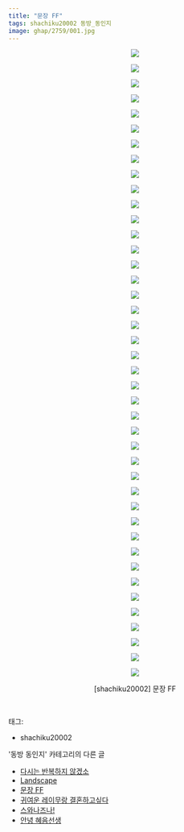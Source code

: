 ```yaml
---
title: "문장 FF"
tags: shachiku20002 동방_동인지
image: ghap/2759/001.jpg
---
```

<div class="article">
<p style="text-align: center; clear: none; float: none;"><img src="{{ site.nasurl }}/ghap/2759/001.jpg"/></p>
<p style="text-align: center; clear: none; float: none;"><img src="{{ site.nasurl }}/ghap/2759/002.jpg"/></p>
<p style="text-align: center; clear: none; float: none;"><img src="{{ site.nasurl }}/ghap/2759/003.jpg"/></p>
<p style="text-align: center; clear: none; float: none;"><img src="{{ site.nasurl }}/ghap/2759/004.jpg"/></p>
<p style="text-align: center; clear: none; float: none;"><img src="{{ site.nasurl }}/ghap/2759/005.jpg"/></p>
<p style="text-align: center; clear: none; float: none;"><img src="{{ site.nasurl }}/ghap/2759/006.jpg"/></p>
<p style="text-align: center; clear: none; float: none;"><img src="{{ site.nasurl }}/ghap/2759/007.jpg"/></p>
<p style="text-align: center; clear: none; float: none;"><img src="{{ site.nasurl }}/ghap/2759/008.jpg"/></p>
<p style="text-align: center; clear: none; float: none;"><img src="{{ site.nasurl }}/ghap/2759/009.jpg"/></p>
<p style="text-align: center; clear: none; float: none;"><img src="{{ site.nasurl }}/ghap/2759/010.jpg"/></p>
<p style="text-align: center; clear: none; float: none;"><img src="{{ site.nasurl }}/ghap/2759/011.jpg"/></p>
<p style="text-align: center; clear: none; float: none;"><img src="{{ site.nasurl }}/ghap/2759/012.jpg"/></p>
<p style="text-align: center; clear: none; float: none;"><img src="{{ site.nasurl }}/ghap/2759/013.jpg"/></p>
<p style="text-align: center; clear: none; float: none;"><img src="{{ site.nasurl }}/ghap/2759/014.jpg"/></p>
<p style="text-align: center; clear: none; float: none;"><img src="{{ site.nasurl }}/ghap/2759/015.jpg"/></p>
<p style="text-align: center; clear: none; float: none;"><img src="{{ site.nasurl }}/ghap/2759/016.jpg"/></p>
<p style="text-align: center; clear: none; float: none;"><img src="{{ site.nasurl }}/ghap/2759/017.jpg"/></p>
<p style="text-align: center; clear: none; float: none;"><img src="{{ site.nasurl }}/ghap/2759/018.jpg"/></p>
<p style="text-align: center; clear: none; float: none;"><img src="{{ site.nasurl }}/ghap/2759/019.jpg"/></p>
<p style="text-align: center; clear: none; float: none;"><img src="{{ site.nasurl }}/ghap/2759/020.jpg"/></p>
<p style="text-align: center; clear: none; float: none;"><img src="{{ site.nasurl }}/ghap/2759/021.jpg"/></p>
<p style="text-align: center; clear: none; float: none;"><img src="{{ site.nasurl }}/ghap/2759/022.jpg"/></p>
<p style="text-align: center; clear: none; float: none;"><img src="{{ site.nasurl }}/ghap/2759/023.jpg"/></p>
<p style="text-align: center; clear: none; float: none;"><img src="{{ site.nasurl }}/ghap/2759/024.jpg"/></p>
<p style="text-align: center; clear: none; float: none;"><img src="{{ site.nasurl }}/ghap/2759/025.jpg"/></p>
<p style="text-align: center; clear: none; float: none;"><img src="{{ site.nasurl }}/ghap/2759/026.jpg"/></p>
<p style="text-align: center; clear: none; float: none;"><img src="{{ site.nasurl }}/ghap/2759/027.jpg"/></p>
<p style="text-align: center; clear: none; float: none;"><img src="{{ site.nasurl }}/ghap/2759/028.jpg"/></p>
<p style="text-align: center; clear: none; float: none;"><img src="{{ site.nasurl }}/ghap/2759/029.jpg"/></p>
<p style="text-align: center; clear: none; float: none;"><img src="{{ site.nasurl }}/ghap/2759/030.jpg"/></p>
<p style="text-align: center; clear: none; float: none;"><img src="{{ site.nasurl }}/ghap/2759/031.jpg"/></p>
<p style="text-align: center; clear: none; float: none;"><img src="{{ site.nasurl }}/ghap/2759/032.jpg"/></p>
<p style="text-align: center; clear: none; float: none;"><img src="{{ site.nasurl }}/ghap/2759/033.jpg"/></p>
<p style="text-align: center; clear: none; float: none;"><img src="{{ site.nasurl }}/ghap/2759/034.jpg"/></p>
<p style="text-align: center; clear: none; float: none;"><img src="{{ site.nasurl }}/ghap/2759/035.jpg"/></p>
<p style="text-align: center; clear: none; float: none;"><img src="{{ site.nasurl }}/ghap/2759/036.jpg"/></p>
<p style="text-align: center; clear: none; float: none;"><img src="{{ site.nasurl }}/ghap/2759/037.jpg"/></p>
<p style="text-align: center; clear: none; float: none;"><img src="{{ site.nasurl }}/ghap/2759/038.jpg"/></p>
<p style="text-align: center; clear: none; float: none;"><img src="{{ site.nasurl }}/ghap/2759/039.jpg"/></p>
<p style="text-align: center; clear: none; float: none;"><img src="{{ site.nasurl }}/ghap/2759/040.jpg"/></p>
<p style="text-align: center; clear: none; float: none;"><img src="{{ site.nasurl }}/ghap/2759/041.jpg"/></p>
<p style="text-align: center; clear: none; float: none;"><img src="{{ site.nasurl }}/ghap/2759/042.jpg"/></p>
<p style="text-align: center; clear: none; float: none;">[shachiku20002] 문장 FF</p>
<p><br/></p>
</div><div class="tagTrail">
<p>태그: </p>
<ul>
<li>shachiku20002</li>
</ul>
</div><div class="another">
<p>'동방 동인지' 카테고리의 다른 글</p>
<ul>
<li><a href="/2016-11-26-ghap_2761">다시는 반복하지 않겠소</a></li>
<li><a href="/2016-11-26-ghap_2760">Landscape</a></li>
<li><a href="/2016-11-26-ghap_2759">문장 FF</a></li>
<li><a href="/2016-11-26-ghap_2758">귀여운 레이무랑 결혼하고싶다</a></li>
<li><a href="/2016-11-26-ghap_2757">스와나즈나!</a></li>
<li><a href="/2016-11-26-ghap_2755">안녕 혜음선생</a></li>
</ul>
</div><div class="cb_module cb_fluid">
<div class="cb_wrt cb_profile">
</div><!-- commentList close -->
</div>